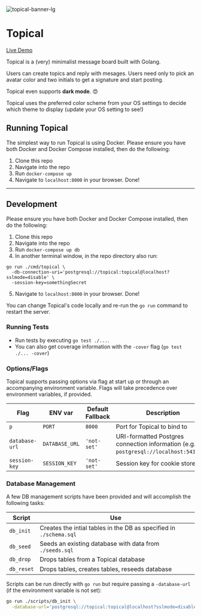 ![topical-banner-lg](https://user-images.githubusercontent.com/6694167/112412673-4b1d0000-8cf5-11eb-9a38-bfa0d41a227e.png)

# Topical

[Live Demo](https://topical-go.herokuapp.com/)

Topical is a (very) minimalist message board built with Golang.

Users can create topics and reply with mesages. Users need only to pick an avatar color and two initials to get a signature and start posting.

Topical even supports **dark mode**. 😍

Topical uses the preferred color scheme from your OS settings to decide which theme to display (update your OS setting to see!)

## Running Topical

The simplest way to run Topical is using Docker. Please ensure you have both Docker and Docker Compose installed, then do the following:

1. Clone this repo
2. Navigate into the repo
3. Run `docker-compose up`
4. Navigate to `localhost:8000` in your browser. Done!

---

## Development

Please ensure you have both Docker and Docker Compose installed, then do the following:

1. Clone this repo
2. Navigate into the repo
3. Run `docker-compose up db`
4. In another terminal window, in the repo directory also run:

```
go run ./cmd/topical \
  -db-connection-uri='postgresql://topical:topical@localhost?sslmode=disable' \
  -session-key=somethingSecret
```

5. Navigate to `localhost:8000` in your browser. Done!

You can change Topical's code locally and re-run the `go run` command to restart the server.

### Running Tests

- Run tests by executing `go test ./...`.
- You can also get coverage information with the `-cover` flag (`go test ./... -cover`)

### Options/Flags

Topical supports passing options via flag at start up or through an accompanying environment variable. Flags will take precedence over environment variables, if provided.

| Flag | ENV var | Default Fallback | Description |
|------|---------|---------|-------------|
| `p` | `PORT` | `8000`  | Port for Topical to bind to |
| `database-url` | `DATABASE_URL` | `'not-set'` | URI-formatted Postgres connection information (e.g. `postgresql://localhost:5433...`) |
| `session-key` | `SESSION_KEY` | `'not-set'` | Session key for cookie store |

### Database Management

A few DB management scripts have been provided and will accomplish the following tasks:

| Script | Use |
|--------|-----|
| `db_init` | Creates the intial tables in the DB as specified in `./schema.sql` |
| `db_seed` | Seeds an existing database with data from `./seeds.sql` |
| `db_drop` | Drops tables from a Topical database |
| `db_reset` | Drops tables, creates tables, reseeds database |

Scripts can be run directly with `go run` but require passing a `-database-url` (if the environment variable is not set):

```sh
go run ./scripts/db_init \
  -database-url='postgresql://topical:topical@localhost?sslmode=disable'
```
